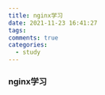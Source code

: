 ```yaml
---
title: nginx学习
date: 2021-11-23 16:41:27
tags:
comments: true
categories: 
  - study
---
```



### nginx学习
<!--more-->